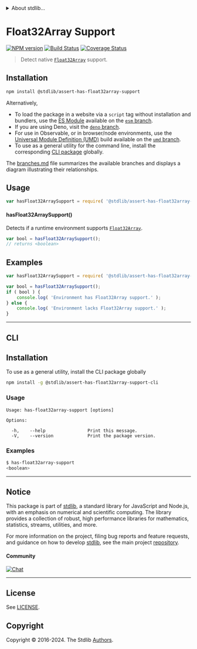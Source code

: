 <!--

@license Apache-2.0

Copyright (c) 2018 The Stdlib Authors.

Licensed under the Apache License, Version 2.0 (the "License");
you may not use this file except in compliance with the License.
You may obtain a copy of the License at

   http://www.apache.org/licenses/LICENSE-2.0

Unless required by applicable law or agreed to in writing, software
distributed under the License is distributed on an "AS IS" BASIS,
WITHOUT WARRANTIES OR CONDITIONS OF ANY KIND, either express or implied.
See the License for the specific language governing permissions and
limitations under the License.

-->


<details>
  <summary>
    About stdlib...
  </summary>
  <p>We believe in a future in which the web is a preferred environment for numerical computation. To help realize this future, we've built stdlib. stdlib is a standard library, with an emphasis on numerical and scientific computation, written in JavaScript (and C) for execution in browsers and in Node.js.</p>
  <p>The library is fully decomposable, being architected in such a way that you can swap out and mix and match APIs and functionality to cater to your exact preferences and use cases.</p>
  <p>When you use stdlib, you can be absolutely certain that you are using the most thorough, rigorous, well-written, studied, documented, tested, measured, and high-quality code out there.</p>
  <p>To join us in bringing numerical computing to the web, get started by checking us out on <a href="https://github.com/stdlib-js/stdlib">GitHub</a>, and please consider <a href="https://opencollective.com/stdlib">financially supporting stdlib</a>. We greatly appreciate your continued support!</p>
</details>

# Float32Array Support

[![NPM version][npm-image]][npm-url] [![Build Status][test-image]][test-url] [![Coverage Status][coverage-image]][coverage-url] <!-- [![dependencies][dependencies-image]][dependencies-url] -->

> Detect native [`Float32Array`][mdn-float32array] support.

<section class="installation">

## Installation

```bash
npm install @stdlib/assert-has-float32array-support
```

Alternatively,

-   To load the package in a website via a `script` tag without installation and bundlers, use the [ES Module][es-module] available on the [`esm` branch][esm-url].
-   If you are using Deno, visit the [`deno` branch][deno-url].
-   For use in Observable, or in browser/node environments, use the [Universal Module Definition (UMD)][umd] build available on the [`umd` branch][umd-url].
-   To use as a general utility for the command line, install the corresponding [CLI package][cli-section] globally.

The [branches.md][branches-url] file summarizes the available branches and displays a diagram illustrating their relationships.

</section>

<section class="usage">

## Usage

```javascript
var hasFloat32ArraySupport = require( '@stdlib/assert-has-float32array-support' );
```

#### hasFloat32ArraySupport()

Detects if a runtime environment supports [`Float32Array`][mdn-float32array].

```javascript
var bool = hasFloat32ArraySupport();
// returns <boolean>
```

</section>

<!-- /.usage -->

<section class="examples">

## Examples

<!-- eslint no-undef: "error" -->

```javascript
var hasFloat32ArraySupport = require( '@stdlib/assert-has-float32array-support' );

var bool = hasFloat32ArraySupport();
if ( bool ) {
    console.log( 'Environment has Float32Array support.' );
} else {
    console.log( 'Environment lacks Float32Array support.' );
}
```

</section>

<!-- /.examples -->

* * *

<section class="cli">

## CLI

<section class="installation">

## Installation

To use as a general utility, install the CLI package globally

```bash
npm install -g @stdlib/assert-has-float32array-support-cli
```

</section>

<!-- CLI usage documentation. -->

<section class="usage">

### Usage

```text
Usage: has-float32array-support [options]

Options:

  -h,    --help                Print this message.
  -V,    --version             Print the package version.
```

</section>

<!-- /.usage -->

<section class="examples">

### Examples

```bash
$ has-float32array-support
<boolean>
```

</section>

<!-- /.examples -->

</section>

<!-- /.cli -->

<!-- Section for related `stdlib` packages. Do not manually edit this section, as it is automatically populated. -->

<section class="related">

</section>

<!-- /.related -->

<!-- Section for all links. Make sure to keep an empty line after the `section` element and another before the `/section` close. -->


<section class="main-repo" >

* * *

## Notice

This package is part of [stdlib][stdlib], a standard library for JavaScript and Node.js, with an emphasis on numerical and scientific computing. The library provides a collection of robust, high performance libraries for mathematics, statistics, streams, utilities, and more.

For more information on the project, filing bug reports and feature requests, and guidance on how to develop [stdlib][stdlib], see the main project [repository][stdlib].

#### Community

[![Chat][chat-image]][chat-url]

---

## License

See [LICENSE][stdlib-license].


## Copyright

Copyright &copy; 2016-2024. The Stdlib [Authors][stdlib-authors].

</section>

<!-- /.stdlib -->

<!-- Section for all links. Make sure to keep an empty line after the `section` element and another before the `/section` close. -->

<section class="links">

[npm-image]: http://img.shields.io/npm/v/@stdlib/assert-has-float32array-support.svg
[npm-url]: https://npmjs.org/package/@stdlib/assert-has-float32array-support

[test-image]: https://github.com/stdlib-js/assert-has-float32array-support/actions/workflows/test.yml/badge.svg?branch=main
[test-url]: https://github.com/stdlib-js/assert-has-float32array-support/actions/workflows/test.yml?query=branch:main

[coverage-image]: https://img.shields.io/codecov/c/github/stdlib-js/assert-has-float32array-support/main.svg
[coverage-url]: https://codecov.io/github/stdlib-js/assert-has-float32array-support?branch=main

<!--

[dependencies-image]: https://img.shields.io/david/stdlib-js/assert-has-float32array-support.svg
[dependencies-url]: https://david-dm.org/stdlib-js/assert-has-float32array-support/main

-->

[chat-image]: https://img.shields.io/gitter/room/stdlib-js/stdlib.svg
[chat-url]: https://app.gitter.im/#/room/#stdlib-js_stdlib:gitter.im

[stdlib]: https://github.com/stdlib-js/stdlib

[stdlib-authors]: https://github.com/stdlib-js/stdlib/graphs/contributors

[cli-section]: https://github.com/stdlib-js/assert-has-float32array-support#cli
[cli-url]: https://github.com/stdlib-js/assert-has-float32array-support/tree/cli
[@stdlib/assert-has-float32array-support]: https://github.com/stdlib-js/assert-has-float32array-support/tree/main

[umd]: https://github.com/umdjs/umd
[es-module]: https://developer.mozilla.org/en-US/docs/Web/JavaScript/Guide/Modules

[deno-url]: https://github.com/stdlib-js/assert-has-float32array-support/tree/deno
[umd-url]: https://github.com/stdlib-js/assert-has-float32array-support/tree/umd
[esm-url]: https://github.com/stdlib-js/assert-has-float32array-support/tree/esm
[branches-url]: https://github.com/stdlib-js/assert-has-float32array-support/blob/main/branches.md

[stdlib-license]: https://raw.githubusercontent.com/stdlib-js/assert-has-float32array-support/main/LICENSE

[mdn-float32array]: https://developer.mozilla.org/en-US/docs/Web/JavaScript/Reference/Global_Objects/Float32Array

</section>

<!-- /.links -->
